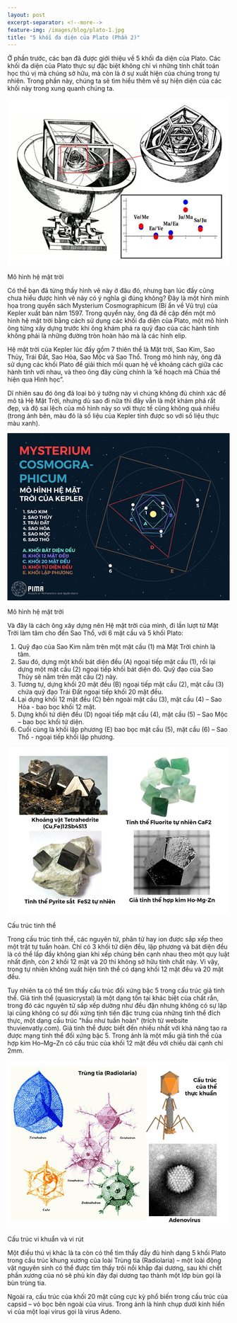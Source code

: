```yaml
---
layout: post
excerpt-separator: <!--more-->
feature-img: /images/blog/plato-1.jpg
title: "5 khối đa diện của Plato (Phần 2)"
---
```


Ở phần trước, các bạn đã được giới thiệu về 5 khối đa diện của Plato. Các khối đa diện của Plato thực sự đặc biệt không chỉ vì những tính chất toán học thú vị mà chúng sở hữu, mà còn là ở sự xuất hiện của chúng trong tự nhiên. Trong phần này, chúng ta sẽ tìm hiểu thêm về sự hiện diện của các khối này trong xung quanh chúng ta.

<div class="post-image">
    <a href="/images/blog/plato-5.jpg" data-lightbox="plato2" data-title="Mô hình hệ mặt trời">
        <img src="/images/blog/plato-5.jpg">
    </a>
    <p class="post-image-caption">Mô hình hệ mặt trời</p>
</div>

<!--more-->

Có thể bạn đã từng thấy hình vẽ này ở đâu đó, nhưng bạn lúc đấy cũng chưa hiểu được hình vẽ này có ý nghĩa gì đúng không? Đây là một hình minh họa trong quyển sách Mysterium Cosmographicum (Bí ẩn về Vũ trụ) của Kepler xuất bản năm 1597. Trong quyển này, ông đã đề cập đến một mô hình hệ mặt trời bằng cách sử dụng các khối đa diện của Plato, một mô hình ông từng xây dựng trước khi ông khám phá ra quỹ đạo của các hành tinh không phải là những đường tròn hoàn hảo mà là các hình elip.

Hệ mặt trời của Kepler lúc đấy gồm 7 thiên thể là Mặt trời, Sao Kim, Sao Thủy, Trái Đất, Sao Hỏa, Sao Mộc và Sao Thổ. Trong mô hình này, ông đã sử dụng các khối Plato để giải thích mối quan hệ về khoảng cách giữa các hành tinh với nhau, và theo ông đây cũng chính là ‘kế hoạch mà Chúa thể hiện qua Hình học”.

Dĩ nhiên sau đó ông đã loại bỏ ý tưởng này vì chúng không đủ chính xác để mô tả Hệ Mặt Trời, nhưng dù sao đi nữa thì đây vẫn là một khám phá rất đẹp, và độ sai lệch của mô hình này so với thực tế cũng không quá nhiều (trong ảnh bên, màu đỏ là số liệu của Kepler tính được so với số liệu thực màu xanh).

<div class="post-image">
    <a href="/images/blog/plato-6.jpg" data-lightbox="plato2" data-title="Mô hình hệ mặt trời">
        <img src="/images/blog/plato-6.jpg">
    </a>
    <p class="post-image-caption">Mô hình hệ mặt trời</p>
</div>

Và đây là cách ông xây dựng nên Hệ mặt trời của mình, đi lần lượt từ Mặt Trời làm tâm cho đến Sao Thổ, với 6 mặt cầu và 5 khối Plato:

1. Quỹ đạo của Sao Kim nằm trên một mặt cầu (1) mà Mặt Trời chính là tâm.
2. Sau đó, dựng một khối bát diện đều (A) ngoại tiếp mặt cầu (1), rồi lại dựng một mặt cầu (2) ngoại tiếp khối bát diện đó. Quỹ đạo của Sao Thủy sẽ nằm trên mặt cầu (2) này.
3. Tương tự, dựng khối 20 mặt đều (B) ngoại tiếp mặt cầu (2), mặt cầu (3) chứa quỹ đạo Trái Đất ngoại tiếp khối 20 mặt đều.
4. Lại dựng khối 12 mặt đều (C) bên ngoài mặt cầu (3), mặt cầu (4) – Sao Hỏa - bao bọc khối 12 mặt.
5. Dựng khối tứ diện đều (D) ngoại tiếp mặt cầu (4), mặt cầu (5) – Sao Mộc – bao bọc khối tứ diện.
6. Cuối cùng là khối lập phương (E) bao bọc mặt cầu (5), mặt cầu (6) – Sao Thổ - ngoại tiếp khối lập phương.

<div class="post-image">
    <a href="/images/blog/plato-7.jpg" data-lightbox="plato2" data-title="Cấu trúc tinh thể">
        <img src="/images/blog/plato-7.jpg">
    </a>
    <p class="post-image-caption">Cấu trúc tinh thể</p>
</div>

Trong cấu trúc tinh thể, các nguyên tử, phân tử hay ion được sắp xếp theo một trật tự tuần hoàn. Chỉ có 3 khối tứ diện đều, lập phương và bát diện đều là có thể lấp đầy không gian khi xếp chúng bên cạnh nhau theo một quy luật nhất định, còn 2 khối 12 mặt và 20 thì không sở hữu tính chất này. Vì vậy, trong tự nhiên không xuất hiện tinh thể có dạng khối 12 mặt đều và 20 mặt đều.

Tuy nhiên ta có thể tìm thấy cấu trúc đối xứng bậc 5 trong cấu trúc giả tinh thể. Giả tinh thể (quasicrystal) là một dạng tồn tại khác biệt của chất rắn, trong đó các nguyên tử sắp xếp dường như đều đặn nhưng không có sự lặp lại cũng không có sự đối xứng tịnh tiến đặc trưng của những tinh thể đích thực, một dạng cấu trúc "hầu như tuần hoàn" (trích từ website thuvienvatly.com). Giả tinh thể được biết đến nhiều nhất với khả năng tạo ra được mạng tinh thể đối xứng bậc 5. Trong ảnh là một mẩu giả tinh thể của hợp kim Ho–Mg–Zn có cấu trúc của khối 12 mặt đều với chiều dài cạnh chỉ 2mm.

<div class="post-image">
    <a href="/images/blog/plato-8.jpg" data-lightbox="plato2" data-title="Cấu trúc vi khuẩn và vi rút">
        <img src="/images/blog/plato-8.jpg">
    </a>
    <p class="post-image-caption">Cấu trúc vi khuẩn và vi rút</p>
</div>

Một điều thú vị khác là ta còn có thể tìm thấy đầy đủ hình dạng 5 khối Plato trong cấu trúc khung xương của loài Trùng tia (Radiolaria) – một loài động vật nguyên sinh có thể được tìm thấy trôi nổi khắp đại dương, sau khi chết phần xương của nó sẽ phủ kín đáy đại dương tạo thành một lớp bùn gọi là bùn trùng tia.

Ngoài ra, cấu trúc của khối 20 mặt cũng cực kỳ phổ biến trong cấu trúc của capsid – vỏ bọc bên ngoài của virus. Trong ảnh là hình chụp dưới kính hiển vi của một loại virus gọi là virus Adeno.

